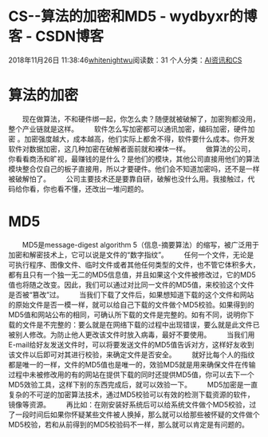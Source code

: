 # CS--算法的加密和MD5 - wydbyxr的博客 - CSDN博客
2018年11月26日 11:38:46[whitenightwu](https://me.csdn.net/wydbyxr)阅读数：31
个人分类：[AI资讯和CS](https://blog.csdn.net/wydbyxr/article/category/8396223)
# 算法的加密
  现在做算法，不和硬件绑一起，你怎么卖？随便就被破解了，加密狗都没用，整个产业链就是这样。
  软件怎么写加密都可以通讯加密，编码加密，硬件加密 。加密强度越大，成本越高，他们实际上都舍不得，软件要什么成本。你开发软件对数据加密，这几种加密在破解者面前就和裸体一样。
  做算法的公司，你看看商汤和旷视，最赚钱的是什么？是他们的模块，其他公司直接用他们的算法模块整合仅自己的板子直接用，所以才要硬件。他们会不知道加密吗，还不是一样被破解怕了。
  公司主要技术还是要靠自研，破解也没什么用。我接触过，代码给你看，你也看不懂，还改出一堆问题的。
# MD5
  MD5是message-digest algorithm 5（信息-摘要算法）的缩写，被广泛用于加密和解密技术上，它可以说是文件的“数字指纹”。
  任何一个文件，无论是可执行程序、图像文件、临时文件或者其他任何类型的文件，也不管它体积多大，都有且只有一个独一无二的MD5信息值，并且如果这个文件被修改过，它的MD5值也将随之改变。因此，我们可以通过对比同一文件的MD5值，来校验这个文件是否被“篡改”过。
  当我们下载了文件后，如果想知道下载的这个文件和网站的原始文件是否一模一样，就可以给自己下载的文件做个MD5校验。如果得到的MD5值和网站公布的相同，可确认所下载的文件是完整的。如有不同，说明你下载的文件是不完整的：要么就是在网络下载的过程中出现错误，要么就是此文件已被别人修改。为防止他人更改该文件时放入病毒，最好不要使用。
  当我们用E-mail给好友发送文件时，可以将要发送文件的MD5值告诉对方，这样好友收到该文件以后即可对其进行校验，来确定文件是否安全。
  就好比每个人的指纹都是唯一的一样，文件的MD5值也是唯一的，效验MD5就是用来确保文件在传输过程中未被修改用的有的网站在提供下载的同时还提供MD5值，你可以去下一个MD5效验工具，这样下别的东西完成后，就可以效验一下。
  MD5加密是一直复杂的不可逆的加密算法技术，通过MD5校验可以有效的检测下载资源的软件，镜像等资源。
  再比如：在刚安装好系统后可以给系统文件做个MD5校验，过了一段时间后如果你怀疑某些文件被人换掉，那么就可以给那些被怀疑的文件做个MD5校验，若和从前得到的MD5校验码不一样，那么就可以肯定是有问题的。
